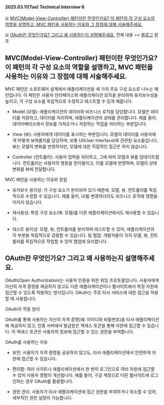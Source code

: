 #### 2025.03.11(Tue) Technical Interview 6

🇶 [MVC(Model-View-Controller) 패턴이란 무엇인가요? 이 패턴의 각 구성 요소의 역할을 설명하고, MVC 패턴을 사용하는 이유와 그 장점에 대해 서술해주세요.](#mvcmodel-view-controller-패턴이란-무엇인가요-이-패턴의-각-구성-요소의-역할을-설명하고-mvc-패턴을-사용하는-이유와-그-장점에-대해-서술해주세요)

🇶 [OAuth란 무엇인가요? 그리고 왜 사용하는지 설명해주세요.](#oauth란-무엇인가요-그리고-왜-사용하는지-설명해주세요)
전체 내용 => [블로그](https://yoolllog.tistory.com/38) 참조

## MVC(Model-View-Controller) 패턴이란 무엇인가요? 이 패턴의 각 구성 요소의 역할을 설명하고, MVC 패턴을 사용하는 이유와 그 장점에 대해 서술해주세요.

MVC 패턴은 소프트웨어 설계에서 애플리케이션을 세 가지 주요 구성 요소로 나누는 패턴입니다. 이 패턴은 사용자 인터페이스와 애플리케이션 로직을 분리하여 유지보수성을 높이고, 각 구성 요소를 독립적으로 수정하고 테스트할 수 있게 해줍니다.

- Model (모델): 애플리케이션의 데이터와 비즈니스 로직을 담당합니다. 모델은 데이터를 저장하고, 데이터를 처리하며, 애플리케이션의 상태를 관리합니다. 예를 들어, 데이터베이스에서 정보를 가져오거나 저장하는 작업을 처리하는 부분입니다.

- View (뷰): 사용자에게 데이터를 표시하는 부분입니다. 모델의 데이터를 사용자에게 어떻게 보여줄지를 담당하며, 보통 UI(User Interface)와 관련된 요소들입니다. 뷰는 모델의 변화를 반영하지만, 모델에 대한 직접적인 접근은 하지 않습니다.

- Controller (컨트롤러): 사용자 입력을 처리하고, 그에 따라 모델과 뷰를 업데이트합니다. 컨트롤러는 사용자의 행동을 받아들이고, 이를 모델에 반영하며, 모델의 상태 변화를 뷰에 전달합니다.

MVC 패턴을 사용하는 이유와 장점

- 유지보수 용이성: 각 구성 요소가 분리되어 있기 때문에, 모델, 뷰, 컨트롤러를 독립적으로 수정할 수 있습니다. 예를 들어, UI를 변경하더라도 비즈니스 로직에 영향을 미치지 않습니다.

- 재사용성: 특정 구성 요소(예: 모델)를 다른 애플리케이션에서도 재사용할 수 있습니다.

- 테스트 용이성: 모델, 뷰, 컨트롤러를 분리하여 테스트할 수 있어, 애플리케이션의 각 부분을 독립적으로 검증할 수 있습니다.
팀 협업: 개발자들이 각자 모델, 뷰, 컨트롤러를 독립적으로 작업할 수 있어 협업에 유리합니다.

## OAuth란 무엇인가요? 그리고 왜 사용하는지 설명해주세요.

OAuth(Open Authorization)는 사용자 인증을 위한 위임 프로토콜입니다. 사용자에게 자신의 자격 증명을 제공하지 않고도 다른 애플리케이션이나 웹사이트에서 특정 자원에 접근할 수 있도록 허용하는 방식입니다. OAuth는 주로 타사 서비스에 대한 접근을 허용할 때 사용됩니다.

OAuth의 작동 원리

OAuth를 통해 사용자는 자신의 자격 증명(예: 아이디와 비밀번호)을 타사 애플리케이션에 제공하지 않고, 인증 서버에서 발급받은 액세스 토큰을 통해 자원에 접근할 수 있습니다. 이 액세스 토큰은 사용자의 정보에 접근할 수 있는 권한을 부여합니다.

OAuth를 사용하는 이유

- 보안: 사용자가 자격 증명을 공유하지 않고도, 타사 애플리케이션에서 안전하게 자원에 접근할 수 있습니다.

- 편리함: 여러 사이트나 애플리케이션에서 한 번의 로그인으로 여러 자원에 접근할 수 있어 사용자 경험이 개선됩니다. 예를 들어, 구글 계정으로 다른 웹사이트에 로그인하는 경우 OAuth를 활용합니다.

- 권한 관리: 사용자가 타사 애플리케이션에 접근 권한을 부여하거나 취소할 수 있어, 세부적인 권한 설정이 가능합니다.